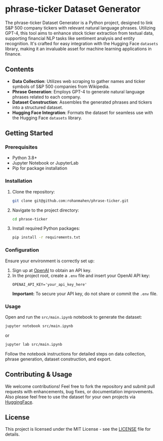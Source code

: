 # phrase-ticker Dataset Generator

The phrase-ticker Dataset Generator is a Python project, designed to link S&P 500 company tickers with relevant natural language phrases. Utilizing GPT-4, this tool aims to enhance stock ticker extraction from textual data, supporting financial NLP tasks like sentiment analysis and entity recognition. It's crafted for easy integration with the Hugging Face `datasets` library, making it an invaluable asset for machine learning applications in finance.

## Contents

- **Data Collection**: Utilizes web scraping to gather names and ticker symbols of S&P 500 companies from Wikipedia.
- **Phrase Generation**: Employs GPT-4 to generate natural language phrases related to each company.
- **Dataset Construction**: Assembles the generated phrases and tickers into a structured dataset.
- **Hugging Face Integration**: Formats the dataset for seamless use with the Hugging Face `datasets` library.

## Getting Started

### Prerequisites

- Python 3.8+
- Jupyter Notebook or JupyterLab
- Pip for package installation

### Installation

1. Clone the repository:
   ```sh
   git clone git@github.com:rohanmahen/phrase-ticker.git
   ```
2. Navigate to the project directory:
   ```sh
   cd phrase-ticker
   ```
3. Install required Python packages:
   ```sh
   pip install -r requirements.txt
   ```

### Configuration

Ensure your environment is correctly set up:

1. Sign up at [OpenAI](https://openai.com/) to obtain an API key.
2. In the project root, create a `.env` file and insert your OpenAI API key:
   ```
   OPENAI_API_KEY='your_api_key_here'
   ```
   **Important:** To secure your API key, do not share or commit the `.env` file.

### Usage

Open and run the `src/main.ipynb` notebook to generate the dataset:

```sh
jupyter notebook src/main.ipynb
```

or

```sh
jupyter lab src/main.ipynb
```

Follow the notebook instructions for detailed steps on data collection, phrase generation, dataset construction, and export.



## Contributing & Usage

We welcome contributions! Feel free to fork the repository and submit pull requests with enhancements, bug fixes, or documentation improvements. Also please feel free to use the dataset for your own projects via [HuggingFace](https://huggingface.co/datasets/rohanmahen/phrase-ticker).

## License

This project is licensed under the MIT License - see the [LICENSE](LICENSE) file for details.
